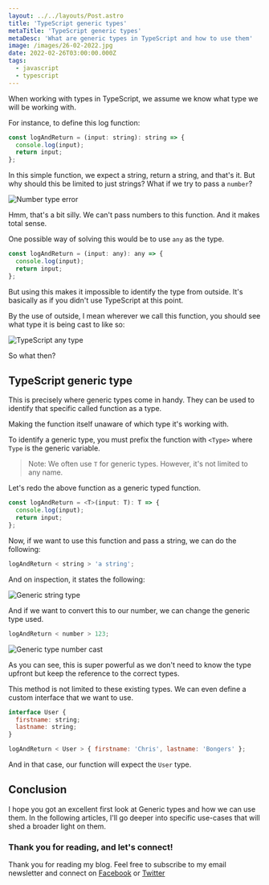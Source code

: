 ```yaml
---
layout: ../../layouts/Post.astro
title: 'TypeScript generic types'
metaTitle: 'TypeScript generic types'
metaDesc: 'What are generic types in TypeScript and how to use them'
image: /images/26-02-2022.jpg
date: 2022-02-26T03:00:00.000Z
tags:
  - javascript
  - typescript
---
```


When working with types in TypeScript, we assume we know what type we will be working with.

For instance, to define this log function:

```js
const logAndReturn = (input: string): string => {
  console.log(input);
  return input;
};
```

In this simple function, we expect a string, return a string, and that's it.
But why should this be limited to just strings?
What if we try to pass a `number`?

![Number type error](https://cdn.hashnode.com/res/hashnode/image/upload/v1644901814375/ctmDETyQN.png)

Hmm, that's a bit silly. We can't pass numbers to this function.
And it makes total sense.

One possible way of solving this would be to use `any` as the type.

```js
const logAndReturn = (input: any): any => {
  console.log(input);
  return input;
};
```

But using this makes it impossible to identify the type from outside.
It's basically as if you didn't use TypeScript at this point.

By the use of outside, I mean wherever we call this function, you should see what type it is being cast to like so:

![TypeScript any type](https://cdn.hashnode.com/res/hashnode/image/upload/v1644902001989/F4_0zUeyU.png)

So what then?

## TypeScript generic type

This is precisely where generic types come in handy. They can be used to identify that specific called function as a type.

Making the function itself unaware of which type it's working with.

To identify a generic type, you must prefix the function with `<Type>` where `Type` is the generic variable.

> Note: We often use `T` for generic types. However, it's not limited to any name.

Let's redo the above function as a generic typed function.

```js
const logAndReturn = <T>(input: T): T => {
  console.log(input);
  return input;
};
```

Now, if we want to use this function and pass a string, we can do the following:

```js
logAndReturn < string > 'a string';
```

And on inspection, it states the following:

![Generic string type](https://cdn.hashnode.com/res/hashnode/image/upload/v1644902364646/wCle31fW1.png)

And if we want to convert this to our number, we can change the generic type used.

```js
logAndReturn < number > 123;
```

![Generic type number cast](https://cdn.hashnode.com/res/hashnode/image/upload/v1644902422256/G4T0SGgfZE.png)

As you can see, this is super powerful as we don't need to know the type upfront but keep the reference to the correct types.

This method is not limited to these existing types. We can even define a custom interface that we want to use.

```js
interface User {
  firstname: string;
  lastname: string;
}

logAndReturn < User > { firstname: 'Chris', lastname: 'Bongers' };
```

And in that case, our function will expect the `User` type.

## Conclusion

I hope you got an excellent first look at Generic types and how we can use them.
In the following articles, I'll go deeper into specific use-cases that will shed a broader light on them.

### Thank you for reading, and let's connect!

Thank you for reading my blog. Feel free to subscribe to my email newsletter and connect on [Facebook](https://www.facebook.com/DailyDevTipsBlog) or [Twitter](https://twitter.com/DailyDevTips1)
